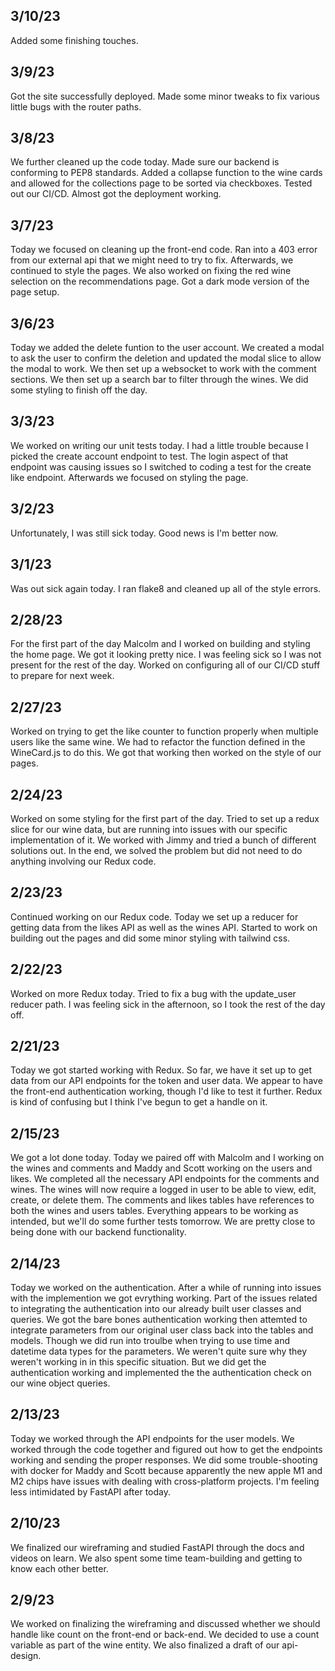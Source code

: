 ## 3/10/23

Added some finishing touches.

## 3/9/23

Got the site successfully deployed. Made some minor tweaks to fix various little bugs with the router paths.

## 3/8/23

We further cleaned up the code today. Made sure our backend is conforming to PEP8 standards. Added a collapse function to the wine cards and allowed for the collections page to be sorted via checkboxes. Tested out our CI/CD. Almost got the deployment working.

## 3/7/23

Today we focused on cleaning up the front-end code. Ran into a 403 error from our external api that we might need to try to fix. Afterwards, we continued to style the pages. We also worked on fixing the red wine selection on the recommendations page. Got a dark mode version of the page setup.

## 3/6/23

Today we added the delete funtion to the user account. We created a modal to ask the user to confirm the deletion and updated the modal slice to allow the modal to work. We then set up a websocket to work with the comment sections. We then set up a search bar to filter through the wines. We did some styling to finish off the day.

## 3/3/23

We worked on writing our unit tests today. I had a little trouble because I picked the create account endpoint to test. The login aspect of that endpoint was causing issues so I switched to coding a test for the create like endpoint. Afterwards we focused on styling the page.

## 3/2/23

Unfortunately, I was still sick today. Good news is I'm better now.

## 3/1/23

Was out sick again today. I ran flake8 and cleaned up all of the style errors.

## 2/28/23

For the first part of the day Malcolm and I worked on building and styling the home page. We got it looking pretty nice. I was feeling sick so I was not present for the rest of the day. Worked on configuring all of our CI/CD stuff to prepare for next week.

## 2/27/23

Worked on trying to get the like counter to function properly when multiple users like the same wine. We had to refactor the function defined in the WineCard.js to do this. We got that working then worked on the style of our pages.

## 2/24/23

Worked on some styling for the first part of the day. Tried to set up a redux slice for our wine data, but are running into issues with our specific implementation of it. We worked with Jimmy and tried a bunch of different solutions out. In the end, we solved the problem but did not need to do anything involving our Redux code.

## 2/23/23

Continued working on our Redux code. Today we set up a reducer for getting data from the likes API as well as the wines API. Started to work on building out the pages and did some minor styling with tailwind css.

## 2/22/23

Worked on more Redux today. Tried to fix a bug with the update_user reducer path. I was feeling sick in the afternoon, so I took the rest of the day off.

## 2/21/23

Today we got started working with Redux. So far, we have it set up to get data from our API endpoints for the token and user data. We appear to have the front-end authentication working, though I'd like to test it further. Redux is kind of confusing but I think I've begun to get a handle on it.

## 2/15/23

We got a lot done today. Today we paired off with Malcolm and I working on the wines and comments and Maddy and Scott working on the users and likes. We completed all the necessary API endpoints for the comments and wines. The wines will now require a logged in user to be able to view, edit, create, or delete them. The comments and likes tables have references to both the wines and users tables. Everything appears to be working as intended, but we'll do some further tests tomorrow. We are pretty close to being done with our backend functionality.

## 2/14/23

Today we worked on the authentication. After a while of running into issues with the implemention we got evrything working. Part of the issues related to integrating the authentication into our already built user classes and queries. We got the bare bones authentication working then attemted to integrate parameters from our original user class back into the tables and models. Though we did run into troulbe when trying to use time and datetime data types for the parameters. We weren't quite sure why they weren't working in in this specific situation. But we did get the authentication working and implemented the the authentication check on our wine object queries.

## 2/13/23

Today we worked through the API endpoints for the user models.  We worked through the code together and figured out how to get the endpoints working and sending the proper responses.  We did some trouble-shooting with docker for Maddy and Scott because apparently the new apple M1 and M2 chips have issues with dealing with cross-platform projects. I'm feeling less intimidated by FastAPI after today.

## 2/10/23

We finalized our wireframing and studied FastAPI through the docs and videos on learn. We also spent some time team-building and getting to know each other better.

## 2/9/23

We worked on finalizing the wireframing and discussed whether we should handle like count on the front-end or back-end. We decided to use a count variable as part of the wine entity. We also finalized a draft of our api-design.
